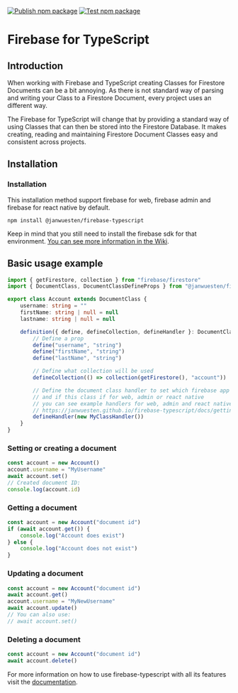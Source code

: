 [![Publish npm package](https://github.com/janwuesten/firebase-typescript/actions/workflows/npm-publish.yml/badge.svg)](https://github.com/janwuesten/firebase-typescript/actions/workflows/npm-publish.yml)
[![Test npm package](https://github.com/janwuesten/firebase-typescript/actions/workflows/npm-test.yml/badge.svg)](https://github.com/janwuesten/firebase-typescript/actions/workflows/npm-test.yml)

# Firebase for TypeScript

## Introduction
When working with Firebase and TypeScript creating Classes for Firestore Documents can be a bit annoying.
As there is not standard way of parsing and writing your Class to a Firestore Document, every project
uses an different way.

The Firebase for TypeScript will change that by providing a standard way of using Classes that can then be stored into
the Firestore Database. It makes creating, reading and maintaining Firestore Document Classes easy and consistent across projects.

## Installation

### Installation
This installation method support firebase for web, firebase admin and firebase for react native by default.

`npm install @janwuesten/firebase-typescript`

Keep in mind that you still need to install the firebase sdk for that environment.
[You can see more information in the Wiki](https://janwuesten.github.io/firebase-typescript/docs/getting-started/installation).

## Basic usage example
```ts
import { getFirestore, collection } from "firebase/firestore"
import { DocumentClass, DocumentClassDefineProps } from "@janwuesten/firebase-typescript"

export class Account extends DocumentClass {
    username: string = ""
    firstName: string | null = null
    lastname: string | null = null

    definition({ define, defineCollection, defineHandler }: DocumentClassDefineProps) {
        // Define a prop
        define("username", "string")
        define("firstName", "string")
        define("lastName", "string")

        // Define what collection will be used
        defineCollection(() => collection(getFirestore(), "account"))

        // Define the document class handler to set which firebase app is used
        // and if this class if for web, admin or react native
        // you can see example handlers for web, admin and react native in the wiki:
        // https://janwuesten.github.io/firebase-typescript/docs/getting-started/handlers
        defineHandler(new MyClassHandler())
    }
}
```

### Setting or creating a document
```ts
const account = new Account()
account.username = "MyUsername"
await account.set()
// Created document ID:
console.log(account.id)
```

### Getting a document
```ts
const account = new Account("document id")
if (await account.get()) {
    console.log("Account does exist")
} else {
    console.log("Account does not exist")
}
```

### Updating a document
```ts
const account = new Account("document id")
await account.get()
account.username = "MyNewUsername"
await account.update()
// You can also use:
// await account.set()
```


### Deleting a document
```ts
const account = new Account("document id")
await account.delete()
```

For more information on how to use firebase-typescript with all its features visit the [documentation](https://janwuesten.github.io/firebase-typescript/docs/intro).
